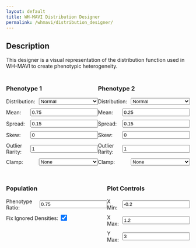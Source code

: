 ```yaml
---
layout: default
title: WH-MAVI Distribution Designer
permalink: /whmavi/distribution_designer/
---
```


## Description
This designer is a visual representation of the distribution function used in WH-MAVI to create phenotypic heterogeneity.

<script src="https://cdn.jsdelivr.net/npm/chart.js"></script>

<style>

  h3 {
      text-align: left;
  }
  
  #controls {
    margin-top: 20px;
  }
  
  .control-group {
    margin-bottom: 10px;
    display: flex;
    align-items: center;
  }
  
  .control-group label {
    flex: 1;
    margin-right: 10px;
  }
  
  .control-group select {
    flex: 2;
  }
  
  @media (max-width: 768px) {

    h3 {
        text-align: center;
    }
    
      .control-group {
          flex-direction: column;
      }
  
      .control-group label {
          margin-right: 0;
          margin-bottom: 5px;
      }
  
      .control-group input[type="number"],
      .control-group select {
        flex: none;
        width: 95%;
      }
  }  

  .hidden {
    display: none;
  }
</style>

<canvas id="distributionChart" width="800" height="400"></canvas>

<div id="controls" style="display: flex; justify-content: space-between;">
  <!-- Distribution 1 Inputs -->
  <div id="distribution1-controls">
    <h3>Phenotype 1</h3>
    <div class="control-group">
      <label for="distribution1">Distribution:</label>
      <select id="distribution1" onchange="toggleInputs('1')">
        <option value="normal">Normal</option>
        <option value="johnson-su">Johnson-SU</option>
      </select>
    </div>
    <div class="control-group" id="mean1-group">
      <label for="mean1">Mean:</label>
      <input type="number" id="mean1" value="0.75" step="0.01">
    </div>
    <div class="control-group" id="spread1-group">
      <label for="spread1">Spread:</label>
      <input type="number" id="spread1" value="0.15" step="0.01">
    </div>
    <div class="control-group" id="skew1-group">
      <label for="skew1">Skew:</label>
      <input type="number" id="skew1" value="0" step="0.01">
    </div>
    <div class="control-group" id="rarity1-group">
      <label for="rarity1">Outlier Rarity:</label>
      <input type="number" id="rarity1" value="1" step="0.1">
    </div>
    <div class="control-group" id="clamp1-group">
      <label for="clamp1">Clamp:</label>
      <select id="clamp1">
        <option value="none">None</option>
        <option value="ignore">Ignore</option>
        <option value="squish">Squish</option>
      </select>
    </div>
  </div>

  <!-- Distribution 2 Inputs -->
  <div id="distribution2-controls">
    <h3>Phenotype 2</h3>
    <div class="control-group">
      <label for="distribution2">Distribution:</label>
      <select id="distribution2" onchange="toggleInputs('2')">
        <option value="normal">Normal</option>
        <option value="johnson-su">Johnson-SU</option>
      </select>
    </div>
    <div class="control-group" id="mean2-group">
      <label for="mean2">Mean:</label>
      <input type="number" id="mean2" value="0.25" step="0.01">
    </div>
    <div class="control-group" id="spread2-group">
      <label for="spread2">Spread:</label>
      <input type="number" id="spread2" value="0.15" step="0.01">
    </div>
    <div class="control-group" id="skew2-group">
      <label for="skew2">Skew:</label>
      <input type="number" id="skew2" value="0" step="0.01">
    </div>
    <div class="control-group" id="rarity2-group">
      <label for="rarity2">Outlier Rarity:</label>
      <input type="number" id="rarity2" value="1" step="0.1">
    </div>
    <div class="control-group" id="clamp2-group">
      <label for="clamp2">Clamp:</label>
      <select id="clamp2">
        <option value="none">None</option>
        <option value="ignore">Ignore</option>
        <option value="squish">Squish</option>
      </select>
    </div>
  </div>
</div>

<div id="controls" style="display: flex; justify-content: space-between;">
  <div id="population-controls">
    <h3>Population</h3>
    <div class="control-group">
        <label for="phenoratio">Phenotype Ratio:</label>
        <input type="number" id="phenoratio" value="0.75" step="0.01">
      </div>
    <div>
      <label for="fixdensities">Fix Ignored Densities:</label>
      <input type="checkbox" id="fixdensities" checked style="transform: scale(1.35); margin-left: 5px;">
    </div>
  </div>
  <div id="plot-controls">
    <h3>Plot Controls</h3>
    <div class="control-group">
          <label for="xmin">X Min:</label>
          <input type="number" id="xmin" value="-0.2" step="0.1">
        </div>
    <div class="control-group">
      <label for="xmax">X Max:</label>
      <input type="number" id="xmax" value="1.2" step="0.1">
    </div>
    <div class="control-group">
      <label for="ymax">Y Max:</label>
      <input type="number" id="ymax" value="3" step="0.1">
    </div>
  </div>
</div>

<script>
function toggleInputs(groupNumber) {
  
  const distributionType = document.getElementById('distribution' + groupNumber).value;
  const meanGroup = document.getElementById('mean' + groupNumber + '-group');
  const spreadGroup = document.getElementById('spread' + groupNumber + '-group');
  const skewGroup = document.getElementById('skew' + groupNumber + '-group');
  const rarityGroup = document.getElementById('rarity' + groupNumber + '-group');
  const clampGroup = document.getElementById('clamp' + groupNumber + '-group');

  if (distributionType === 'normal') {
    meanGroup.classList.remove('hidden');
    spreadGroup.classList.remove('hidden');
    skewGroup.classList.add('hidden');
    rarityGroup.classList.add('hidden');
    clampGroup.classList.remove('hidden');
  } else if (distributionType === 'johnson-su') {
    meanGroup.classList.remove('hidden');
    spreadGroup.classList.remove('hidden');
    skewGroup.classList.remove('hidden');
    rarityGroup.classList.remove('hidden');
    clampGroup.classList.remove('hidden');
  }
}

document.addEventListener('DOMContentLoaded', function() {
  toggleInputs('1');
  toggleInputs('2');
});
</script>

<script>
let chart;
  
function calculateDistribution(distribution, xmin, xmax, mean, spread, skew, rarity, clamp, fix) {
  const x_values = [];
  const step = (xmax - xmin) / 200;

  for (let x = xmin; x <= xmax; x += step) {
    x_values.push(x);
  }

  let y_values = [];

  if (distribution === "normal") {
    y_values = x_values.map((x) => {
        if (spread === 0) {
            const closestX = x_values.reduce((a, b) => Math.abs(b - mean) < Math.abs(a - mean) ? b : a);
            return x === closestX ? 40 : 0;
        }
      const factor = 1 / (spread * Math.sqrt(2 * Math.PI));
      const exponent = -0.5 * Math.pow((x - mean) / spread, 2);
      return factor * Math.exp(exponent);
    });
  } else if (distribution === "johnson-su") {
    y_values = x_values.map((x) => {
        if (spread === 0) {
            const closestX = x_values.reduce((a, b) => Math.abs(b - mean) < Math.abs(a - mean) ? b : a);
            return x === closestX ? 40 : 0;
        }
      const sqrtTwoPi = Math.sqrt(2 * Math.PI);
      const factor = rarity / (spread * sqrtTwoPi);
      const z = Math.asinh((x - mean) / spread);
      const exponent = -0.5 * Math.pow(skew + rarity * z, 2);
      const denominator = Math.sqrt(1 + Math.pow((x - mean) / spread, 2));
      return factor * Math.exp(exponent) / denominator;
    });
  } 
  if (clamp == "ignore") {
    if (fix == true) {
    // Calculate the sum of y_values where x_values < 0 or x_values > 1 (a)
    let sumA = y_values.reduce((acc, y, i) => {
      if (x_values[i] < 0 || x_values[i] > 1) {
        return acc + y;
      }
      return acc;
    }, 0);

    let sumB = y_values.reduce((acc, y, i) => {
      if (x_values[i] > 0 && x_values[i] < 1) {
        return acc + y;
      }
      return acc;
    }, 0);

    let correctionFactor = sumB * ((sumA / sumB) + 1);
    y_values = y_values.map((y, i) => {
      if (x_values[i] < 0 || x_values[i] > 1) {
        return 0;
      }
      return y * correctionFactor;
    });
  } else {
    y_values = y_values.map((y, i) => {
      if (x_values[i] < 0 || x_values[i] > 1) {
        return 0;
      }
      return y;
    });
    }
  } else if (clamp == "squish") {
      const sumYBelowZero = x_values.reduce((acc, x, i) => x < 0 ? acc + y_values[i] : acc, 0);
      const sumYAboveOne = x_values.reduce((acc, x, i) => x > 1 ? acc + y_values[i] : acc, 0);
    
      let indexClosestToZero = 0;
      let indexClosestToOne = 0;
      let minDistToZero = Infinity;
      let minDistToOne = Infinity;
    
      x_values.forEach((x, i) => {
        if (Math.abs(x) < minDistToZero) {
          minDistToZero = Math.abs(x);
          indexClosestToZero = i;
        }
        if (Math.abs(x - 1) < minDistToOne) {
          minDistToOne = Math.abs(x - 1);
          indexClosestToOne = i;
        }
      });
    
      y_values = y_values.map((y, i) => {
        if (x_values[i] < 0 || x_values[i] > 1) {
          return 0;
        } else if (i === indexClosestToZero) {
          return sumYBelowZero;
        } else if (i === indexClosestToOne) {
          return sumYAboveOne;
        }
        return y;
      });
    }

  return { x_values, y_values };
}

function plotDistribution() {
  const distribution1 = document.getElementById("distribution1").value;
  const mean1 = parseFloat(document.getElementById("mean1").value);
  const spread1 = parseFloat(document.getElementById("spread1").value);
  const skew1 = parseFloat(document.getElementById("skew1").value);
  const rarity1 = parseFloat(document.getElementById("rarity1").value);
  const clamp1 = document.getElementById("clamp1").value;
  

  const distribution2 = document.getElementById("distribution2").value;
  const mean2 = parseFloat(document.getElementById("mean2").value);
  const spread2 = parseFloat(document.getElementById("spread2").value);
  const skew2 = parseFloat(document.getElementById("skew2").value);
  const rarity2 = parseFloat(document.getElementById("rarity2").value);
  const clamp2 = document.getElementById("clamp2").value;
  
  const phenoratio = parseFloat(document.getElementById("phenoratio").value);
  const fix = document.getElementById("fixdensities").value;
  
  const xmin = parseFloat(document.getElementById("xmin").value);
  const xmax = parseFloat(document.getElementById("xmax").value);
  const ymax = parseFloat(document.getElementById("ymax").value);
  
  const { x_values: x_values1, y_values: y_values1 } = calculateDistribution(distribution1, xmin, xmax, mean1, spread1, skew1, rarity1, clamp1, fix);
  const { x_values: x_values2, y_values: y_values2 } = calculateDistribution(distribution2, xmin, xmax, mean2, spread2, skew2, rarity2, clamp2, fix);

  const y_values1_mult = y_values1.map(value => value * phenoratio);
  const y_values2_mult = y_values2.map(value => value * (1 - phenoratio));

  const y_values_sum = y_values1_mult.map((y, i) => y + y_values2_mult[i]);

  if (!chart) {
    const ctx = document.getElementById("distributionChart").getContext("2d");
    chart = new Chart(ctx, {
      type: "line",
      data: {
        labels: x_values1,
        datasets: [
          {
            label: "Phenotype 1",
            data: y_values1_mult,
            borderColor: "#3498db",
            fill: false,
            pointRadius: 0,
          },
          {
            label: "Phenotype 2",
            data: y_values2_mult,
            borderColor: "#e74c3c",
            fill: false,
            pointRadius: 0,
          },
          {
            label: "Population Probability Density",
            data: y_values_sum,
            backgroundColor: "#34495e",
            fill: true,
            pointRadius: 0,
          },
        ],
      },
      options: {
        scales: {
          x: {
            type: "linear",
            position: "bottom",
          },
          y: {
            max: ymax,
          },
        },
      }
    });
  } else {
    // Update the existing chart's data and refresh it
    chart.data.labels = x_values1;
    chart.data.datasets[0].data = y_values1_mult;
    chart.data.datasets[1].data = y_values2_mult;
    chart.data.datasets[2].data = y_values_sum;
    chart.options.scales.y.max = ymax;
    chart.update();
  }
}


  // Attach change listeners to all controls to update the chart on input change
  document.querySelectorAll("#controls input, #controls select").forEach((input) => {
    input.addEventListener("input", plotDistribution);
  });

  // Initial plot
  plotDistribution();
</script>
